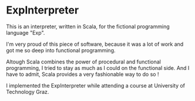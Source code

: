 # ExpInterpreter

This is an interpreter, written in Scala, for the fictional programming language "Exp". 

I'm very proud of this piece of software, because it was a lot of work and got me so deep into functional programming. 

Altough Scala combines the power of procedural and functional programming, I tried to stay as much as I could on the functional side. And I have to admit, Scala provides a very fashionable way to do so !

I implemented the ExpInterpreter while attending a course at University of Technology Graz.
